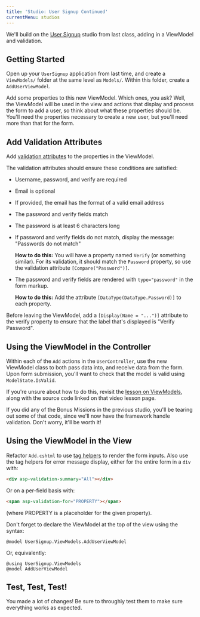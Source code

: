 ```yaml
---
title: 'Studio: User Signup Continued'
currentMenu: studios
---
```


We'll build on the [User Signup](../user-signup/) studio from last class, adding in a ViewModel and validation.

## Getting Started

Open up your `UserSignup` application from last time, and create a `ViewModels/` folder at the same level as `Models/`. Within this folder, create a `AddUserViewModel`.

Add some properties to this new ViewModel. Which ones, you ask? Well, the ViewModel will be used in the view and actions that display and process the form to add a user, so think about what these properties should be. You'll need the properties necessary to create a new user, but you'll need more than that for the form.

## Add Validation Attributes

Add [validation attributes](https://docs.microsoft.com/en-us/aspnet/core/mvc/models/validation#validation-attributes) to the properties in the ViewModel.

The validation attributes should ensure these conditions are satisfied:
- Username, password, and verify are required
- Email is optional
- If provided, the email has the format of a valid email address
- The password and verify fields match
- The password is at least 6 characters long
- If password and verify fields do not match, display the message: "Passwords do not match"

    **How to do this:** You will have a property named `Verify` (or something similar). For its validation, it should match the `Password` property, so use the validation attribute `[Compare("Password")]`.
- The password and verify fields are rendered with `type="password"` in the form markup.

    **How to do this:** Add the attribute `[DataType(DataType.Password)]` to each property.

Before leaving the ViewModel, add a `[Display(Name = "...")]` attribute to the verify property to ensure that the label that's displayed is "Verify Password".

## Using the ViewModel in the Controller

Within each of the `Add` actions in the `UserController`, use the new ViewModel class to both pass data into, and receive data from the form. Upon form submission, you'll want to check that the model is valid using `ModelState.IsValid`.

If you're unsure about how to do this, revisit the [lesson on ViewModels](../../videos/intro-to-mvc-viewmodels-1/), along with the source code linked on that video lesson page.

<aside class="aside-warning" markdown="1">
If you did any of the Bonus Missions in the previous studio, you'll be tearing out some of that code, since we'll now have the framework handle validation. Don't worry, it'll be worth it!
</aside>

## Using the ViewModel in the View

Refactor `Add.cshtml` to use [tag helpers](https://docs.microsoft.com/en-us/aspnet/core/mvc/views/working-with-forms) to render the form inputs. Also use the tag helpers for error message display, either for the entire form in a `div` with:

```html
<div asp-validation-summary="All"></div>
```

Or on a per-field basis with:

```html
<span asp-validation-for="PROPERTY"></span>
```

(where PROPERTY is a placeholder for the given property).

Don't forget to declare the ViewModel at the top of the view using the syntax:

```nohighlight
@model UserSignup.ViewModels.AddUserViewModel
```

Or, equivalently:

```nohighlight
@using UserSignup.ViewModels
@model AddUserViewModel
```

## Test, Test, Test!

You made a lot of changes! Be sure to throughly test them to make sure everything works as expected.
